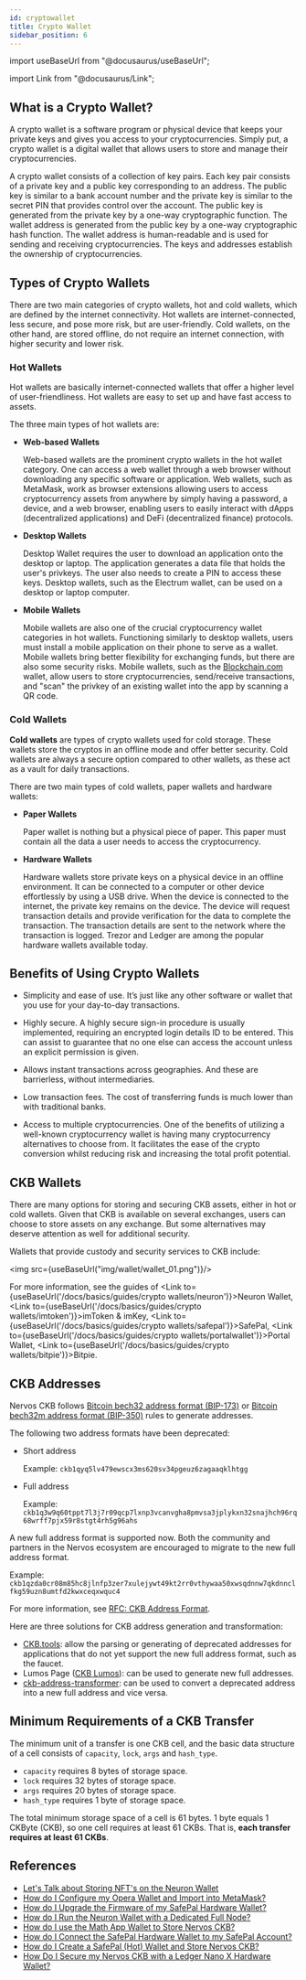 ```yaml
---
id: cryptowallet
title: Crypto Wallet
sidebar_position: 6
---
```


import useBaseUrl from "@docusaurus/useBaseUrl";

import Link from "@docusaurus/Link";

## What is a Crypto Wallet?

A crypto wallet is a software program or physical device that keeps your private keys and gives you access to your cryptocurrencies. Simply put, a crypto wallet is a digital wallet that allows users to store and manage their cryptocurrencies.

A crypto wallet consists of a collection of key pairs. Each key pair consists of a private key and a public key corresponding to an address. The public key is similar to a bank account number and the private key is similar to the secret PIN that provides control over the account. 
The public key is generated from the private key by a one-way cryptographic function. The wallet address is generated from the public key by a one-way cryptographic hash function. The wallet address is human-readable and is used for sending and receiving cryptocurrencies. The keys and addresses establish the ownership of cryptocurrencies. 

## Types of Crypto Wallets

There are two main categories of crypto wallets, hot and cold wallets, which are defined by the internet connectivity. Hot wallets are internet-connected, less secure, and pose more risk, but are user-friendly. Cold wallets, on the other hand, are stored offline, do not require an internet connection, with higher security and lower risk.

### Hot Wallets

Hot wallets are basically internet-connected wallets that offer a higher level of user-friendliness. Hot wallets are easy to set up and have fast access to assets.

The three main types of hot wallets are:

- **Web-based Wallets**

  Web-based wallets are the prominent crypto wallets in the hot wallet category. One can access a web wallet through a web browser without downloading any specific software or application. Web wallets, such as MetaMask, work as browser extensions allowing users to access cryptocurrency assets from anywhere by simply having a password, a device, and a web browser, enabling users to easily interact with dApps (decentralized applications) and DeFi (decentralized finance) protocols.

- **Desktop Wallets**

  Desktop Wallet requires the user to download an application onto the desktop or laptop. The application generates a data file that holds the user's privkeys. The user also needs to create a PIN to access these keys. Desktop wallets, such as the Electrum wallet, can be used on a desktop or laptop computer.

- **Mobile Wallets**

  Mobile wallets are also one of the crucial cryptocurrency wallet categories in hot wallets. Functioning similarly to desktop wallets, users must install a mobile application on their phone to serve as a wallet. Mobile wallets bring better flexibility for exchanging funds, but there are also some security risks. Mobile wallets, such as the [Blockchain.com](http://blockchain.com/) wallet, allow users to store cryptocurrencies, send/receive transactions, and "scan" the privkey of an existing wallet into the app by scanning a QR code.

### Cold Wallets

**Cold wallets** are types of crypto wallets used for cold storage. These wallets store the cryptos in an offline mode and offer better security. Cold wallets are always a secure option compared to other wallets, as these act as a vault for daily transactions.

There are two main types of cold wallets, paper wallets and hardware wallets:

- **Paper Wallets**

  Paper wallet is nothing but a physical piece of paper. This paper must contain all the data a user needs to access the cryptocurrency.

- **Hardware Wallets**

  Hardware wallets store private keys on a physical device in an offline environment. It can be connected to a computer or other device effortlessly by using a USB drive. When the device is connected to the internet, the private key remains on the device. The device will request transaction details and provide verification for the data to complete the transaction. The transaction details are sent to the network where the transaction is logged. Trezor and Ledger are among the popular hardware wallets available today.

## Benefits of Using Crypto Wallets

- Simplicity and ease of use. It’s just like any other software or wallet that you use for your day-to-day transactions.

- Highly secure. A highly secure sign-in procedure is usually implemented, requiring an encrypted login details ID to be entered. This can assist to guarantee that no one else can access the account unless an explicit permission is given.

- Allows instant transactions across geographies. And these are barrierless, without intermediaries.

- Low transaction fees. The cost of transferring funds is much lower than with traditional banks.

- Access to multiple cryptocurrencies. One of the benefits of utilizing a well-known cryptocurrency wallet is having many cryptocurrency alternatives to choose from. It facilitates the ease of the crypto conversion whilst reducing risk and increasing the total profit potential.

## CKB Wallets

There are many options for storing and securing CKB assets, either in hot or cold wallets. Given that CKB is available on several exchanges, users can choose to store assets on any exchange. But some alternatives may deserve attention as well for additional security.

Wallets that provide custody and security services to CKB include:

<img src={useBaseUrl("img/wallet/wallet_01.png")}/>

For more information, see the guides of <Link to={useBaseUrl('/docs/basics/guides/crypto wallets/neuron')}>Neuron Wallet</Link>, <Link to={useBaseUrl('/docs/basics/guides/crypto wallets/imtoken')}>imToken & imKey</Link>, <Link to={useBaseUrl('/docs/basics/guides/crypto wallets/safepal')}>SafePal</Link>, <Link to={useBaseUrl('/docs/basics/guides/crypto wallets/portalwallet')}>Portal Wallet</Link>, <Link to={useBaseUrl('/docs/basics/guides/crypto wallets/bitpie')}>Bitpie</Link>.

## CKB Addresses

Nervos CKB follows [Bitcoin bech32 address format (BIP-173)](https://github.com/bitcoin/bips/blob/master/bip-0173.mediawiki) or [Bitcoin bech32m address format (BIP-350)](https://github.com/sipa/bips/blob/bip-bech32m/bip-0350.mediawiki) rules to generate addresses.

The following two address formats have been deprecated:

- Short address

  Example: `ckb1qyq5lv479ewscx3ms620sv34pgeuz6zagaaqklhtgg`

- Full address

  Example: `ckb1q3w9q60tppt7l3j7r09qcp7lxnp3vcanvgha8pmvsa3jplykxn32snajhch96rq68wrff7pjx59r8stgt4rh5g96ahs`

A new full address format is supported now. Both the community and partners in the Nervos ecosystem are encouraged to migrate to the new full address format.

Example: `ckb1qzda0cr08m85hc8jlnfp3zer7xulejywt49kt2rr0vthywaa50xwsqdnnw7qkdnnclfkg59uzn8umtfd2kwxceqxwquc4`

For more information, see [RFC: CKB Address Format](https://github.com/nervosnetwork/rfcs/blob/master/rfcs/0021-ckb-address-format/0021-ckb-address-format.md). 

Here are three solutions for CKB address generation and transformation:

- [CKB.tools](https://ckb.tools/): allow the parsing or generating of deprecated addresses for applications that do not yet support the new full address format, such as the faucet.
- Lumos Page ([CKB Lumos](https://lumos-website.vercel.app/#2-generate-a-wallet-account)): can be used to generate new full addresses.
- [ckb-address-transformer](https://codesandbox.io/s/ckb-address-transformer-524gi): can be used to convert a deprecated address into a new full address and vice versa.

## Minimum Requirements of a CKB Transfer

The minimum unit of a transfer is one CKB cell, and the basic data structure of a cell consists of `capacity`, `lock`, `args` and `hash_type`.

- `capacity` requires 8 bytes of storage space.
- `lock` requires 32 bytes of storage space.
- `args` requires 20 bytes of storage space. 
- `hash_type` requires 1 byte of storage space.

The total minimum storage space of a cell is 61 bytes. 1 byte equals 1 CKByte (CKB), so one cell requires at least 61 CKBs. That is, **each transfer requires at least 61 CKBs**.

## References

- [Let's Talk about Storing NFT's on the Neuron Wallet](https://everythingnervos.substack.com/p/lets-talk-about-storing-nfts-on-the)
- [How do I Configure my Opera Wallet and Import into MetaMask?](https://everythingnervos.substack.com/p/how-do-i-configure-my-opera-wallet)
- [How do I Upgrade the Firmware of my SafePal Hardware Wallet?](https://everythingnervos.substack.com/p/how-do-i-upgrade-the-firmware-of)
- [How do I Run the Neuron Wallet with a Dedicated Full Node?](https://everythingnervos.substack.com/p/how-do-i-run-the-neuron-wallet-with)
- [How do I use the Math App Wallet to Store Nervos CKB?](https://everythingnervos.substack.com/p/how-do-i-use-the-math-app-wallet)
- [How do I Connect the SafePal Hardware Wallet to my SafePal Account?](https://everythingnervos.substack.com/p/how-do-i-connect-the-safepal-hardware)
- [How do I Create a SafePal (Hot) Wallet and Store Nervos CKB?](https://everythingnervos.substack.com/p/how-do-i-create-a-safepal-hot-wallet)
- [How Do I Secure my Nervos CKB with a Ledger Nano X Hardware Wallet?](https://everythingnervos.substack.com/p/how-do-i-secure-my-nervos-ckb-with-8df)
